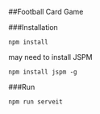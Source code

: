 ##Football Card Game

###Installation

`npm install`

may need to install JSPM

`npm install jspm -g`

###Run

`npm run serveit`
